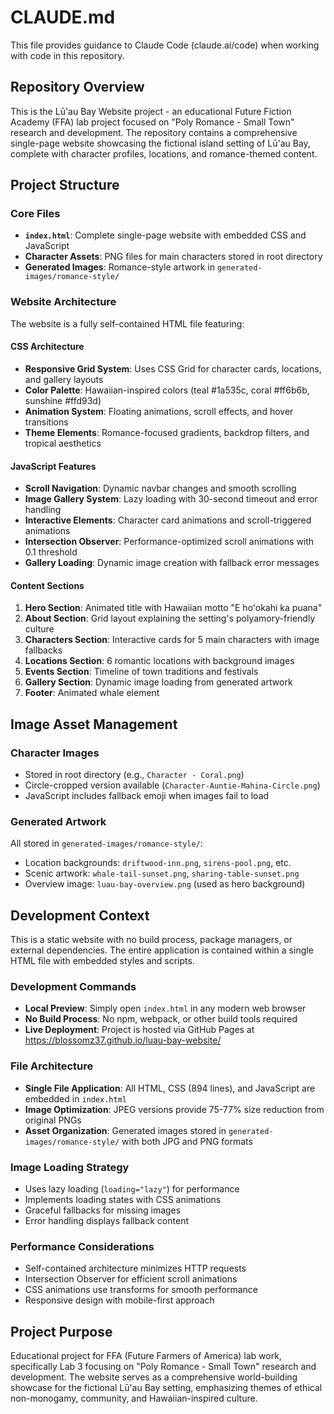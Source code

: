 # CLAUDE.md

This file provides guidance to Claude Code (claude.ai/code) when working with code in this repository.

## Repository Overview

This is the Lū'au Bay Website project - an educational Future Fiction Academy (FFA) lab project focused on "Poly Romance - Small Town" research and development. The repository contains a comprehensive single-page website showcasing the fictional island setting of Lū'au Bay, complete with character profiles, locations, and romance-themed content.

## Project Structure

### Core Files
- **`index.html`**: Complete single-page website with embedded CSS and JavaScript
- **Character Assets**: PNG files for main characters stored in root directory
- **Generated Images**: Romance-style artwork in `generated-images/romance-style/`

### Website Architecture

The website is a fully self-contained HTML file featuring:

#### CSS Architecture
- **Responsive Grid System**: Uses CSS Grid for character cards, locations, and gallery layouts
- **Color Palette**: Hawaiian-inspired colors (teal #1a535c, coral #ff6b6b, sunshine #ffd93d)
- **Animation System**: Floating animations, scroll effects, and hover transitions
- **Theme Elements**: Romance-focused gradients, backdrop filters, and tropical aesthetics

#### JavaScript Features
- **Scroll Navigation**: Dynamic navbar changes and smooth scrolling
- **Image Gallery System**: Lazy loading with 30-second timeout and error handling
- **Interactive Elements**: Character card animations and scroll-triggered animations
- **Intersection Observer**: Performance-optimized scroll animations with 0.1 threshold
- **Gallery Loading**: Dynamic image creation with fallback error messages

#### Content Sections
1. **Hero Section**: Animated title with Hawaiian motto "E hoʻokahi ka puana"
2. **About Section**: Grid layout explaining the setting's polyamory-friendly culture
3. **Characters Section**: Interactive cards for 5 main characters with image fallbacks
4. **Locations Section**: 6 romantic locations with background images
5. **Events Section**: Timeline of town traditions and festivals
6. **Gallery Section**: Dynamic image loading from generated artwork
7. **Footer**: Animated whale element

## Image Asset Management

### Character Images
- Stored in root directory (e.g., `Character - Coral.png`)
- Circle-cropped version available (`Character-Auntie-Mahina-Circle.png`)
- JavaScript includes fallback emoji when images fail to load

### Generated Artwork
All stored in `generated-images/romance-style/`:
- Location backgrounds: `driftwood-inn.png`, `sirens-pool.png`, etc.
- Scenic artwork: `whale-tail-sunset.png`, `sharing-table-sunset.png`
- Overview image: `luau-bay-overview.png` (used as hero background)

## Development Context

This is a static website with no build process, package managers, or external dependencies. The entire application is contained within a single HTML file with embedded styles and scripts.

### Development Commands
- **Local Preview**: Simply open `index.html` in any modern web browser
- **No Build Process**: No npm, webpack, or other build tools required
- **Live Deployment**: Project is hosted via GitHub Pages at https://blossomz37.github.io/luau-bay-website/

### File Architecture
- **Single File Application**: All HTML, CSS (894 lines), and JavaScript are embedded in `index.html`
- **Image Optimization**: JPEG versions provide 75-77% size reduction from original PNGs
- **Asset Organization**: Generated images stored in `generated-images/romance-style/` with both JPG and PNG formats

### Image Loading Strategy
- Uses lazy loading (`loading="lazy"`) for performance
- Implements loading states with CSS animations
- Graceful fallbacks for missing images
- Error handling displays fallback content

### Performance Considerations
- Self-contained architecture minimizes HTTP requests
- Intersection Observer for efficient scroll animations
- CSS animations use transforms for smooth performance
- Responsive design with mobile-first approach

## Project Purpose

Educational project for FFA (Future Farmers of America) lab work, specifically Lab 3 focusing on "Poly Romance - Small Town" research and development. The website serves as a comprehensive world-building showcase for the fictional Lū'au Bay setting, emphasizing themes of ethical non-monogamy, community, and Hawaiian-inspired culture.